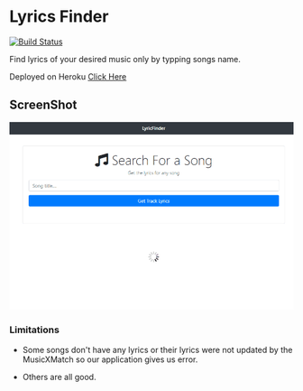 # Lyrics Finder

[![Build Status](https://travis-ci.org/mfsiat/Lyrics-Search-with-MusicXMatch-API.svg?branch=master)](https://travis-ci.org/mfsiat/Lyrics-Search-with-MusicXMatch-API)

Find lyrics of your desired music only by typping songs name.

Deployed on Heroku [Click Here](https://lrcfinder.herokuapp.com/)

## ScreenShot

![](https://github.com/mfsiat/Lyrics-Search-with-MusicXMatch-API/blob/master/lfinder.gif)

### Limitations

- Some songs don't have any lyrics or their lyrics were not updated by the MusicXMatch so our application gives us error.

- Others are all good.
